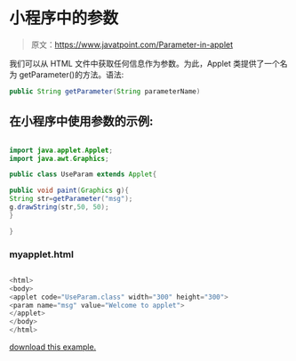 # 小程序中的参数

> 原文：<https://www.javatpoint.com/Parameter-in-applet>

我们可以从 HTML 文件中获取任何信息作为参数。为此，Applet 类提供了一个名为 getParameter()的方法。语法:

```java
public String getParameter(String parameterName)

```

## 在小程序中使用参数的示例:

<center><applet code="UseParam.class" height="300" width="500"><param name="msg" value="Welcome to applet"></applet> </center>

```java

import java.applet.Applet;
import java.awt.Graphics;

public class UseParam extends Applet{

public void paint(Graphics g){
String str=getParameter("msg");
g.drawString(str,50, 50);
}

}

```

### myapplet.html

```java

<html>
<body>
<applet code="UseParam.class" width="300" height="300">
<param name="msg" value="Welcome to applet">
</applet>
</body>
</html>

```

[download this example.](https://static.javatpoint.com/src/applet/UseParam.jar)